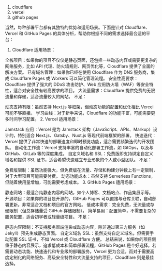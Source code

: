 1. cloudflare
2. vercel
3. github pages

当然，每种部署平台都有其独特的优势和适用场景。下面是针对 Cloudflare、Vercel 和 GitHub Pages 的具体分析，帮助你根据不同的需求选择最合适的平台：

1. Cloudflare
   适用场景：

全栈项目：如果你的项目不仅仅是静态页面，还包括一些动态内容或需要更复杂的网络服务，比如 API 代理、防火墙规则、网页优化等，Cloudflare 提供了全面的解决方案。
已有域名管理：如果你已经在使用 Cloudflare 作为 DNS 服务商，集成 Cloudflare Pages 或 Workers 可以简化管理流程。
安全性高要求：Cloudflare 提供了强大的 DDoS 攻击防护、Web 应用防火墙（WAF）等安全特性，适合对安全性有较高要求的项目。
大流量需求：Cloudflare 提供免费的无限流量和存储，适合流量较大的网站。
不足：

动态支持有限：虽然支持 Next.js 等框架，但动态功能的配置和优化相比 Vercel 可能不够直接。
学习曲线：对于新手来说，Cloudflare 的功能丰富，可能需要更多时间学习配置。 2. Vercel
适用场景：

Jamstack 应用：Vercel 是为 Jamstack 架构（JavaScript、APIs、Markup）设计的，特别适合 Next.js、Gatsby、Nuxt.js 等现代前端框架的部署。
快速迭代：Vercel 提供了非常快速的部署速度和即时预览功能，适合需要频繁迭代的开发团队。
自动化工作流：Vercel 支持丰富的自动化部署工作流，如 GitOps，以及与 GitHub、GitLab 等的深度集成。
自定义域名和 SSL：免费版即支持绑定自定义域名和提供 SSL 证书，适合希望快速建立专业形象的个人或小型团队。
不足：

免费版限制：虽然功能强大，但免费版在流量、存储和构建分钟数上有一定限制，对于大型项目可能需要付费。
动态功能成本：虽然支持 Serverless Functions，但随着使用量增加，可能需要考虑成本。 3. GitHub Pages
适用场景：

静态网站：最适合纯静态内容的网站，如个人博客、文档站点、作品集展示等。
开源项目：如果你的项目是开源的，GitHub Pages 可以直接与仓库关联，自动部署更新，非常适合文档和项目的官方网站。
低成本需求：完全免费，无流量或存储限制（但总存储量受 GitHub 存储限制）。
简单易用：配置简单，不需要复杂的服务配置，适合初学者或轻量级项目。
不足：

静态内容限制：不支持服务器端渲染或动态内容，除非通过第三方服务（如 Jekyll）预先生成静态页面。
自定义域名 SSL：虽然支持自定义域名，但需要手动配置 SSL 证书，不如 Vercel 或 Cloudflare 方便。
总结来说，如果你的项目侧重于静态内容展示，追求低成本和简单部署流程，GitHub Pages 是个好选择。若需要动态功能、快速迭代和专业级的部署服务，Vercel 更为合适。而对于需要高度定制化的网络服务、高级安全特性和大流量支持的项目，Cloudflare 则是最佳选择。
